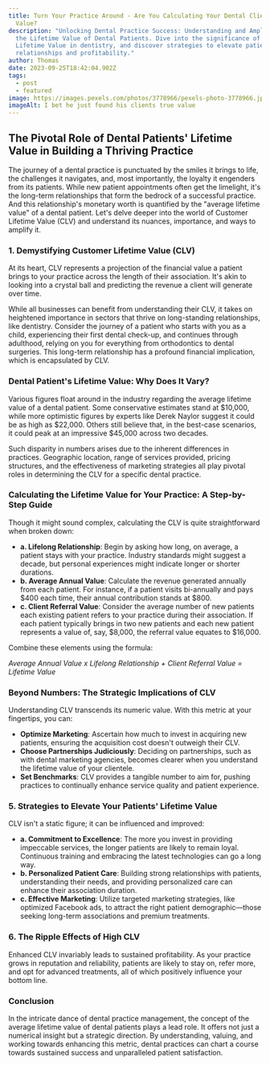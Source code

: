 ```yaml
---
title: Turn Your Practice Around - Are You Calculating Your Dental Client's True
  Value?
description: "Unlocking Dental Practice Success: Understanding and Amplifying
  the Lifetime Value of Dental Patients. Dive into the significance of Customer
  Lifetime Value in dentistry, and discover strategies to elevate patient
  relationships and profitability."
author: Thomas
date: 2023-09-25T18:42:04.902Z
tags:
  - post
  - featured
image: https://images.pexels.com/photos/3778966/pexels-photo-3778966.jpeg?auto=compress&cs=tinysrgb&w=1260&h=750&dpr=1
imageAlt: I bet he just found his clients true value
---
```

## **The Pivotal Role of Dental Patients' Lifetime Value in Building a Thriving Practice**

The journey of a dental practice is punctuated by the smiles it brings to life, the challenges it navigates, and, most importantly, the loyalty it engenders from its patients. While new patient appointments often get the limelight, it's the long-term relationships that form the bedrock of a successful practice. And this relationship's monetary worth is quantified by the "average lifetime value" of a dental patient. Let's delve deeper into the world of Customer Lifetime Value (CLV) and understand its nuances, importance, and ways to amplify it.

### **1. Demystifying Customer Lifetime Value (CLV)**

At its heart, CLV represents a projection of the financial value a patient brings to your practice across the length of their association. It's akin to looking into a crystal ball and predicting the revenue a client will generate over time.

While all businesses can benefit from understanding their CLV, it takes on heightened importance in sectors that thrive on long-standing relationships, like dentistry. Consider the journey of a patient who starts with you as a child, experiencing their first dental check-up, and continues through adulthood, relying on you for everything from orthodontics to dental surgeries. This long-term relationship has a profound financial implication, which is encapsulated by CLV.

### **Dental Patient's Lifetime Value: Why Does It Vary?**

Various figures float around in the industry regarding the average lifetime value of a dental patient. Some conservative estimates stand at $10,000, while more optimistic figures by experts like Derek Naylor suggest it could be as high as $22,000. Others still believe that, in the best-case scenarios, it could peak at an impressive $45,000 across two decades.

Such disparity in numbers arises due to the inherent differences in practices. Geographic location, range of services provided, pricing structures, and the effectiveness of marketing strategies all play pivotal roles in determining the CLV for a specific dental practice.

### **Calculating the Lifetime Value for Your Practice: A Step-by-Step Guide**

Though it might sound complex, calculating the CLV is quite straightforward when broken down:

* **a. Lifelong Relationship**: Begin by asking how long, on average, a patient stays with your practice. Industry standards might suggest a decade, but personal experiences might indicate longer or shorter durations.
* **b. Average Annual Value**: Calculate the revenue generated annually from each patient. For instance, if a patient visits bi-annually and pays $400 each time, their annual contribution stands at $800.
* **c. Client Referral Value**: Consider the average number of new patients each existing patient refers to your practice during their association. If each patient typically brings in two new patients and each new patient represents a value of, say, $8,000, the referral value equates to $16,000.

Combine these elements using the formula:

*Average Annual Value x Lifelong Relationship + Client Referral Value = Lifetime Value*

### **Beyond Numbers: The Strategic Implications of CLV**

Understanding CLV transcends its numeric value. With this metric at your fingertips, you can:

* **Optimize Marketing**: Ascertain how much to invest in acquiring new patients, ensuring the acquisition cost doesn't outweigh their CLV.
* **Choose Partnerships Judiciously**: Deciding on partnerships, such as with dental marketing agencies, becomes clearer when you understand the lifetime value of your clientele.
* **Set Benchmarks**: CLV provides a tangible number to aim for, pushing practices to continually enhance service quality and patient experience.

### **5. Strategies to Elevate Your Patients' Lifetime Value**

CLV isn't a static figure; it can be influenced and improved:

* **a. Commitment to Excellence**: The more you invest in providing impeccable services, the longer patients are likely to remain loyal. Continuous training and embracing the latest technologies can go a long way.
* **b. Personalized Patient Care**: Building strong relationships with patients, understanding their needs, and providing personalized care can enhance their association duration.
* **c. Effective Marketing**: Utilize targeted marketing strategies, like optimized Facebook ads, to attract the right patient demographic—those seeking long-term associations and premium treatments.

### **6. The Ripple Effects of High CLV**

Enhanced CLV invariably leads to sustained profitability. As your practice grows in reputation and reliability, patients are likely to stay on, refer more, and opt for advanced treatments, all of which positively influence your bottom line.

### **Conclusion**

In the intricate dance of dental practice management, the concept of the average lifetime value of dental patients plays a lead role. It offers not just a numerical insight but a strategic direction. By understanding, valuing, and working towards enhancing this metric, dental practices can chart a course towards sustained success and unparalleled patient satisfaction.